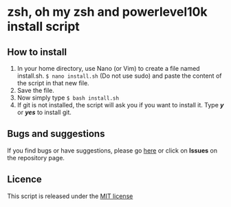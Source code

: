 # zsh, oh my zsh and powerlevel10k install script

## How to install

 1. In your home directory, use Nano (or Vim) to create a file named install.sh.
`$ nano install.sh` (Do not use sudo) and paste the content of the script in that new file.
 2. Save the file.
 3. Now simply type `$ bash install.sh`
 4. If git is not installed, the script will ask you if you want to install it. Type ***y*** or ***yes*** to install git.

## Bugs and suggestions

If you find bugs or have suggestions, please go [here](https://github.com/mvez73/oh-my-zsh-install-script/issues/new/choose) or click on **Issues** on the repository page.

## Licence
This script is released under the [MIT license](https://github.com/mvez73/oh-my-zsh-install-script/blob/main/LICENSE.txt)
